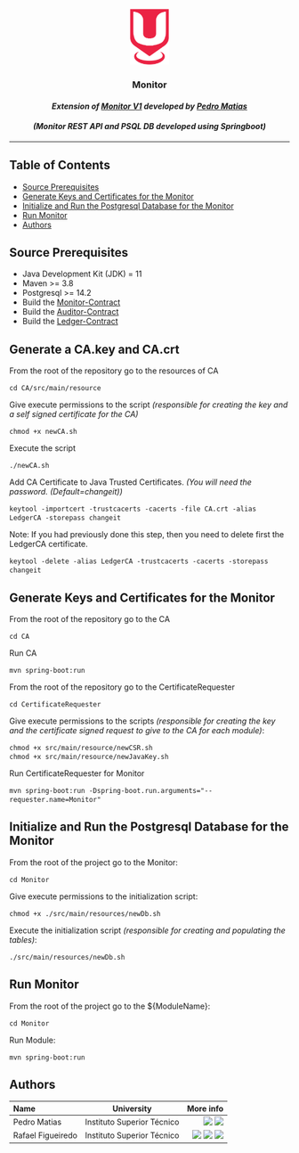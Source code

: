 <p align="center">
    <img src="./../sureThing.png" width="70" height="100" alt="CROSS Logo"/>
</p>

<h3 align="center">Monitor</i></h3>
<h4 align="center"><i>Extension of <a href="https://github.com/inesc-id/SureThingLedger/tree/v1/Monitor">Monitor V1</a>
developed by <a href="https://github.com/PedroMatias98">Pedro Matias</a></i></h4>
<h4 align="center"><i>(Monitor REST API and PSQL DB developed using Springboot)</i></h4>

---

## Table of Contents

- [Source Prerequisites](#source-prerequisites)
- [Generate Keys and Certificates for the Monitor](#generate-keys-and-certificates-for-the-monitor)
- [Initialize and Run the Postgresql Database for the Monitor](#initialize-and-run-the-postgresql-database-for-the-monitor)
- [Run Monitor](#run-monitor)
- [Authors](#authors)

## Source Prerequisites

- Java Development Kit (JDK) = 11
- Maven >= 3.8
- Postgresql >= 14.2
- Build the [Monitor-Contract](https://github.com/inesc-id/SureThing_Transparency_Data/tree/main/Monitor-Contract)
- Build the [Auditor-Contract](https://github.com/inesc-id/SureThing_Transparency_Data/tree/main/Auditor-Contract)
- Build the [Ledger-Contract](https://github.com/inesc-id/SureThing_Transparency_Data/tree/main/Ledger-Contract)

## Generate a CA.key and CA.crt

From the root of the repository go to the resources of CA

```shell script
cd CA/src/main/resource
```

Give execute permissions to the script _(responsible for creating the key and a self signed certificate for the CA)_

```shell script
chmod +x newCA.sh
```

Execute the script

```shell script
./newCA.sh
```

Add CA Certificate to Java Trusted Certificates. _(You will need the password. (Default=changeit))_

```shell script
keytool -importcert -trustcacerts -cacerts -file CA.crt -alias LedgerCA -storepass changeit
```

Note: If you had previously done this step, then you need to delete first the LedgerCA certificate.

```shell script
keytool -delete -alias LedgerCA -trustcacerts -cacerts -storepass changeit
```

## Generate Keys and Certificates for the Monitor

From the root of the repository go to the CA

```shell script
cd CA
```

Run CA

```shell script
mvn spring-boot:run
```

From the root of the repository go to the CertificateRequester

```shell script
cd CertificateRequester
```

Give execute permissions to the scripts  _(responsible for creating the key and the certificate signed request to give
to the CA for each module)_:

```shell script
chmod +x src/main/resource/newCSR.sh
chmod +x src/main/resource/newJavaKey.sh
```

Run CertificateRequester for Monitor

```shell script
mvn spring-boot:run -Dspring-boot.run.arguments="--requester.name=Monitor"
```

## Initialize and Run the Postgresql Database for the Monitor

From the root of the project go to the Monitor:

```shell script
cd Monitor
```

Give execute permissions to the initialization script:

```shell script
chmod +x ./src/main/resources/newDb.sh
```

Execute the initialization script _(responsible for creating and populating the tables)_:

```shell script
./src/main/resources/newDb.sh
```

## Run Monitor

From the root of the project go to the ${ModuleName}:

```shell script
cd Monitor
```

Run Module:

```shell script
mvn spring-boot:run
```

## Authors

| Name              | University                 |                                                                                                                                                                                                                                                                                                                                                             More info |
|:------------------|----------------------------|----------------------------------------------------------------------------------------------------------------------------------------------------------------------------------------------------------------------------------------------------------------------------------------------------------------------------------------------------------------------:|
| Pedro Matias      | Instituto Superior Técnico |                                                                                                                                                  [<img src="https://i.ibb.co/brG8fnX/mail-6.png" width="17">](mailto:pedro.matias.carvalho@tecnico.ulisboa.pt) [<img src="https://github.githubassets.com/favicon.ico" width="17">](https://github.com/PedroMatias98) |
| Rafael Figueiredo | Instituto Superior Técnico |     [<img src="https://i.ibb.co/brG8fnX/mail-6.png" width="17">](mailto:rafafigoalexandre@gmail.com "rafafigoalexandre@gmail.com") [<img src="https://github.githubassets.com/favicon.ico" width="17">](https://github.com/rafafigo "rafafigo") [<img src="https://i.ibb.co/TvQPw7N/linkedin-logo.png" width="17">](https://www.linkedin.com/in/rafafigo/ "rafafigo") |
